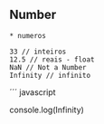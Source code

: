 ## Number

    * numeros

    33 // inteiros
    12.5 // reais - float
    NaN // Not a Number
    Infinity // infinito

´´´ javascript 

console.log(Infinity)

<script>
